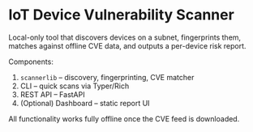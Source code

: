 # IoT Device Vulnerability Scanner

Local-only tool that discovers devices on a subnet, fingerprints them, matches against offline CVE data, and outputs a per-device risk report.

Components:
1. `scannerlib` – discovery, fingerprinting, CVE matcher
2. CLI – quick scans via Typer/Rich
3. REST API – FastAPI
4. (Optional) Dashboard – static report UI

All functionality works fully offline once the CVE feed is downloaded.
